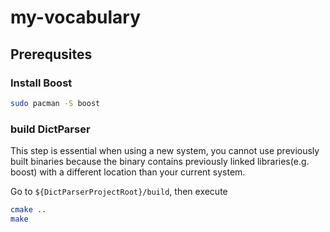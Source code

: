 # my-vocabulary

## Prerequsites

### Install Boost

``` bash
sudo pacman -S boost
```

### build DictParser

This step is essential when using a new system, you cannot use previously built binaries because the binary contains previously linked libraries(e.g. boost) with a different location than your current system.

Go to `${DictParserProjectRoot}/build`, then execute

``` bash
cmake ..
make
```
